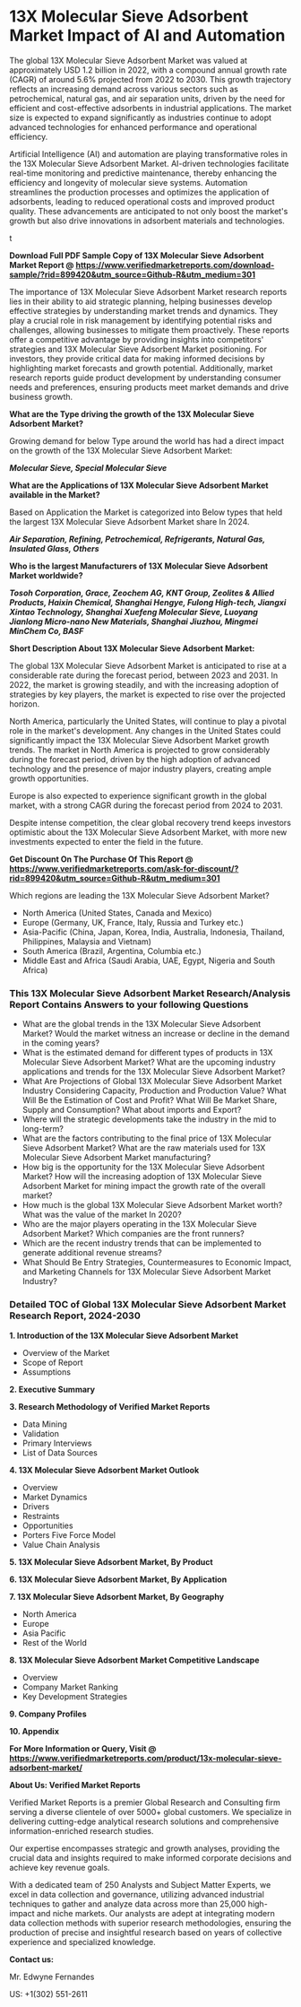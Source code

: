 <meta name="title" content="Global 13X Molecular Sieve Adsorbent Market Impact of AI and Automation"><meta name="description" content="The global 13X Molecular Sieve Adsorbent Market was valued at approximately USD 1.2 billion in 2022, with a compound annual growth rate (CAGR) of around 5.6% projected"><meta name="title" content="13X Molecular Sieve Adsorbent Market Size, Share, Scope, Trends, Growth, Opportunities, Analysis, Forecast"><h1>13X Molecular Sieve Adsorbent Market Impact of AI and Automation</h1><p>The global 13X Molecular Sieve Adsorbent Market was valued at approximately USD 1.2 billion in 2022, with a compound annual growth rate (CAGR) of around 5.6% projected from 2022 to 2030. This growth trajectory reflects an increasing demand across various sectors such as petrochemical, natural gas, and air separation units, driven by the need for efficient and cost-effective adsorbents in industrial applications. The market size is expected to expand significantly as industries continue to adopt advanced technologies for enhanced performance and operational efficiency.</p><p>Artificial Intelligence (AI) and automation are playing transformative roles in the 13X Molecular Sieve Adsorbent Market. AI-driven technologies facilitate real-time monitoring and predictive maintenance, thereby enhancing the efficiency and longevity of molecular sieve systems. Automation streamlines the production processes and optimizes the application of adsorbents, leading to reduced operational costs and improved product quality. These advancements are anticipated to not only boost the market's growth but also drive innovations in adsorbent materials and technologies.</p>t</p><p id="" class=""><strong>Download Full PDF Sample Copy of 13X Molecular Sieve Adsorbent Market Report @ <a href="https://www.verifiedmarketreports.com/download-sample/?rid=899420&utm_source=Github-R&utm_medium=301" target="_blank">https://www.verifiedmarketreports.com/download-sample/?rid=899420&utm_source=Github-R&utm_medium=301</a></strong></p><p>The importance of&nbsp;13X Molecular Sieve Adsorbent Market research reports lies in their ability to aid strategic planning, helping businesses develop effective strategies by understanding market trends and dynamics. They play a crucial role in risk management by identifying potential risks and challenges, allowing businesses to mitigate them proactively. These reports offer a competitive advantage by providing insights into competitors' strategies and 13X Molecular Sieve Adsorbent Market positioning. For investors, they provide critical data for making informed decisions by highlighting market forecasts and growth potential. Additionally, market research reports guide product development by understanding consumer needs and preferences, ensuring products meet market demands and drive business growth.</p><p><strong>What are the&nbsp;Type driving the growth of the 13X Molecular Sieve Adsorbent Market?</strong></p><p id="" class="">Growing demand for below Type around the world has had a direct impact on the growth of the 13X Molecular Sieve Adsorbent Market:</p><em><strong>Molecular Sieve, Special Molecular Sieve</strong></em></p><strong>What are the&nbsp;Applications&nbsp;of 13X Molecular Sieve Adsorbent Market available in the Market?</strong></p><p id="" class="">Based on Application the Market is categorized into Below types that held the largest 13X Molecular Sieve Adsorbent Market share In 2024.</p><em><strong>Air Separation, Refining, Petrochemical, Refrigerants, Natural Gas, Insulated Glass, Others</strong></em></p><strong>Who is the largest Manufacturers of 13X Molecular Sieve Adsorbent Market worldwide?</strong></p><p><em><strong>Tosoh Corporation, Grace, Zeochem AG, KNT Group, Zeolites & Allied Products, Haixin Chemical, Shanghai Hengye, Fulong High-tech, Jiangxi Xintao Technology, Shanghai Xuefeng Molecular Sieve, Luoyang Jianlong Micro-nano New Materials, Shanghai Jiuzhou, Mingmei MinChem Co, BASF</strong></em></p><p id="" class=""><strong>Short Description About 13X Molecular Sieve Adsorbent Market:</strong></p><p>The global 13X Molecular Sieve Adsorbent Market is anticipated to rise at a considerable rate during the forecast period, between 2023 and 2031. In 2022, the market is growing steadily, and with the increasing adoption of strategies by key players, the market is expected to rise over the projected horizon.</p><p>North America, particularly the United States, will continue to play a pivotal role in the market's development. Any changes in the United States could significantly impact the 13X Molecular Sieve Adsorbent Market growth trends. The market in North America is projected to grow considerably during the forecast period, driven by the high adoption of advanced technology and the presence of major industry players, creating ample growth opportunities.</p><p>Europe is also expected to experience significant growth in the global market, with a strong CAGR during the forecast period from 2024 to 2031.</p><p>Despite intense competition, the clear global recovery trend keeps investors optimistic about the 13X Molecular Sieve Adsorbent Market, with more new investments expected to enter the field in the future.</p><p id="" class=""><strong>Get Discount On The Purchase Of This Report @ <a href="https://www.verifiedmarketreports.com/ask-for-discount/?rid=899420&utm_source=Github-R&utm_medium=301" target="_blank">https://www.verifiedmarketreports.com/ask-for-discount/?rid=899420&utm_source=Github-R&utm_medium=301</a></strong></p>Which regions are leading the 13X Molecular Sieve Adsorbent Market?</p><ul><li>North America (United States, Canada and Mexico)</li><li>Europe (Germany, UK, France, Italy, Russia and Turkey etc.)</li><li>Asia-Pacific (China, Japan, Korea, India, Australia, Indonesia, Thailand, Philippines, Malaysia and Vietnam)</li><li>South America (Brazil, Argentina, Columbia etc.)</li><li>Middle East and Africa (Saudi Arabia, UAE, Egypt, Nigeria and South Africa)</li></ul><h3 id="" class="">This 13X Molecular Sieve Adsorbent Market Research/Analysis Report Contains Answers to your following Questions</h3><ul><li>What are the global trends in the 13X Molecular Sieve Adsorbent Market? Would the market witness an increase or decline in the demand in the coming years?</li><li>What is the estimated demand for different types of products in 13X Molecular Sieve Adsorbent Market? What are the upcoming industry applications and trends for the 13X Molecular Sieve Adsorbent Market?</li><li>What Are Projections of Global 13X Molecular Sieve Adsorbent Market Industry Considering Capacity, Production and Production Value? What Will Be the Estimation of Cost and Profit? What Will Be Market Share, Supply and Consumption? What about imports and Export?</li><li>Where will the strategic developments take the industry in the mid to long-term?</li><li>What are the factors contributing to the final price of 13X Molecular Sieve Adsorbent Market? What are the raw materials used for 13X Molecular Sieve Adsorbent Market manufacturing?</li><li>How big is the opportunity for the 13X Molecular Sieve Adsorbent Market? How will the increasing adoption of 13X Molecular Sieve Adsorbent Market for mining impact the growth rate of the overall market?</li><li>How much is the global 13X Molecular Sieve Adsorbent Market worth? What was the value of the market In 2020?</li><li>Who are the major players operating in the 13X Molecular Sieve Adsorbent Market? Which companies are the front runners?</li><li>Which are the recent industry trends that can be implemented to generate additional revenue streams?</li><li>What Should Be Entry Strategies, Countermeasures to Economic Impact, and Marketing Channels for 13X Molecular Sieve Adsorbent Market Industry?</li></ul><h3 id="" class="">Detailed TOC of Global 13X Molecular Sieve Adsorbent Market Research Report, 2024-2030</h3><p id="" class=""><strong>1. Introduction of the 13X Molecular Sieve Adsorbent Market</strong></p><ul><li>Overview of the Market</li><li>Scope of Report</li><li>Assumptions</li></ul><p id="" class=""><strong>2. Executive Summary</strong></p><p id="" class=""><strong>3. Research Methodology of Verified Market Reports</strong></p><ul><li>Data Mining</li><li>Validation</li><li>Primary Interviews</li><li>List of Data Sources</li></ul><p id="" class=""><strong>4. 13X Molecular Sieve Adsorbent Market Outlook</strong></p><ul><li>Overview</li><li>Market Dynamics</li><li>Drivers</li><li>Restraints</li><li>Opportunities</li><li>Porters Five Force Model</li><li>Value Chain Analysis</li></ul><p id="" class=""><strong>5. 13X Molecular Sieve Adsorbent Market, By Product</strong></p><p id="" class=""><strong>6. 13X Molecular Sieve Adsorbent Market, By Application</strong></p><p id="" class=""><strong>7. 13X Molecular Sieve Adsorbent Market, By Geography</strong></p><ul><li>North America</li><li>Europe</li><li>Asia Pacific</li><li>Rest of the World</li></ul><p id="" class=""><strong>8. 13X Molecular Sieve Adsorbent Market Competitive Landscape</strong></p><ul><li>Overview</li><li>Company Market Ranking</li><li>Key Development Strategies</li></ul><p id="" class=""><strong>9. Company Profiles</strong></p><p id="" class=""><strong>10. Appendix</strong></p><p id="" class=""><strong>For More Information or Query, Visit @ <a href="https://www.verifiedmarketreports.com/product/13x-molecular-sieve-adsorbent-market/" target="_blank">https://www.verifiedmarketreports.com/product/13x-molecular-sieve-adsorbent-market/</a></strong></p><p id="" class=""><strong>About Us: Verified Market Reports</strong></p><p id="" class="">Verified Market Reports is a premier Global Research and Consulting firm serving a diverse clientele of over 5000+ global customers. We specialize in delivering cutting-edge analytical research solutions and comprehensive information-enriched research studies.</p><p id="" class="">Our expertise encompasses strategic and growth analyses, providing the crucial data and insights required to make informed corporate decisions and achieve key revenue goals.</p><p id="" class="">With a dedicated team of 250 Analysts and Subject Matter Experts, we excel in data collection and governance, utilizing advanced industrial techniques to gather and analyze data across more than 25,000 high-impact and niche markets. Our analysts are adept at integrating modern data collection methods with superior research methodologies, ensuring the production of precise and insightful research based on years of collective experience and specialized knowledge.</p><p id="" class=""><strong>Contact us:</strong></p><p id="" class="">Mr. Edwyne Fernandes</p><p id="" class="">US: +1(302) 551-2611</p>